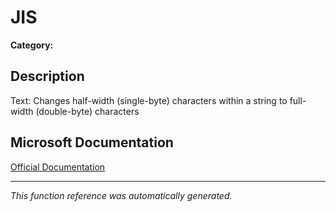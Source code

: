 # JIS

**Category:** 

## Description
Text: Changes half-width (single-byte) characters within a string to full-width (double-byte) characters

## Microsoft Documentation
[Official Documentation](https://support.microsoft.com//en-us/office/jis-function-b72fb1a7-ba52-448a-b7d3-d2610868b7e2)

---
*This function reference was automatically generated.*

